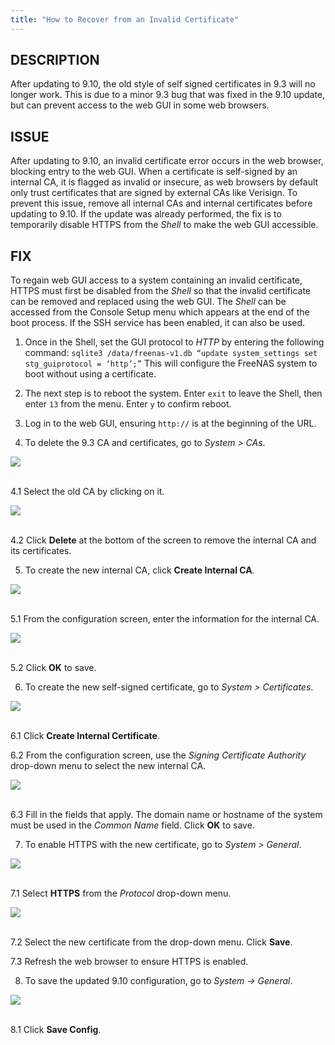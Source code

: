 ```yaml
---
title: "How to Recover from an Invalid Certificate"
---
```


## DESCRIPTION

After updating to 9.10, the old style of self signed certificates in 9.3 will no longer work. This is due to a minor 9.3 bug that was fixed in the 9.10 update, but can prevent access to the web GUI in some web browsers.

## ISSUE

After updating to 9.10, an invalid certificate error occurs in the web browser, blocking entry to the web GUI. When a certificate is self-signed by an internal CA, it is flagged as invalid or insecure, as web browsers by default only trust certificates that are signed by external CAs like Verisign. To prevent this issue, remove all internal CAs and internal certificates before updating to 9.10. If the update was already performed, the fix is to temporarily disable HTTPS from the *Shell* to make the web GUI accessible.

## FIX

To regain web GUI access to a system containing an invalid certificate, HTTPS must first be disabled from the *Shell* so that the invalid certificate can be removed and replaced using the web GUI. The *Shell* can be accessed from the Console Setup menu which appears at the end of the boot process. If the SSH service has been enabled, it can also be used.

1. Once in the Shell, set the GUI protocol to *HTTP* by entering the following command:
  `sqlite3 /data/freenas-v1.db “update system_settings set stg_guiprotocol = ‘http’;”`
This will configure the FreeNAS system to boot without using a certificate.

2. The next step is to reboot the system. Enter `exit` to leave the Shell, then enter `13` from the menu. Enter `y` to confirm reboot.

3. Log in to the web GUI, ensuring `http://` is at the beginning of the URL.

4. To delete the 9.3 CA and certificates, go to *System > CAs*.

<img src="/images/fn-9.1-cert-1.png">
<br><br>

4.1 Select the old CA by clicking on it.

<img src="/images/fn-9.1-cert-2.png">
<br><br>

4.2 Click **Delete** at the bottom of the screen to remove the internal CA and its certificates.

5. To create the new internal CA, click **Create Internal CA**.

<img src="/images/fn-9.1-cert-3.png">
<br><br>

5.1 From the configuration screen, enter the information for the internal CA.

<img src="/images/fn-9.1-cert-4.png">
<br><br>

5.2 Click **OK** to save.

6. To create the new self-signed certificate, go to *System > Certificates*.

<img src="/images/fn-9.1-cert-5.png">
<br><br>

6.1 Click **Create Internal Certificate**.

6.2 From the configuration screen, use the *Signing Certificate Authority* drop-down menu to select the new internal CA.

<img src="/images/fn-9.1-cert-6.png">
<br><br>

6.3 Fill in the fields that apply. The domain name or hostname of the system must be used in the *Common Name* field. Click **OK** to save.

7. To enable HTTPS with the new certificate, go to *System > General*.

<img src="/images/fn-9.1-cert-7.png">
<br><br>

7.1 Select **HTTPS** from the *Protocol* drop-down menu.

<img src="/images/fn-9.1-cert-8.png">
<br><br>

7.2 Select the new certificate from the drop-down menu. Click **Save**.

7.3 Refresh the web browser to ensure HTTPS is enabled.

8. To save the updated 9.10 configuration, go to *System -> General*.

<img src="/images/fn-9.1-cert-9.png">
<br><br>

8.1 Click **Save Config**.
